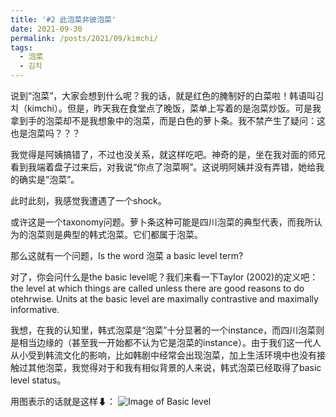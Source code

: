 ```yaml
---
title: '#2 此泡菜非彼泡菜'
date: 2021-09-30
permalink: /posts/2021/09/kimchi/
tags:
  - 泡菜
  - 김치
---
```


说到“泡菜”，大家会想到什么呢？我的话，就是红色的腌制好的白菜啦！韩语叫김치（kimchi）。但是，昨天我在食堂点了晚饭，菜单上写着的是泡菜炒饭。可是我拿到手的泡菜却不是我想象中的泡菜，而是白色的萝卜条。我不禁产生了疑问：这也是泡菜吗？？？

我觉得是阿姨搞错了，不过也没关系，就这样吃吧。神奇的是，坐在我对面的师兄看到我端着盘子过来后，对我说“你点了泡菜啊”。这说明阿姨并没有弄错，她给我的确实是”泡菜”。

此时此刻，我感觉我遭遇了一个shock。

或许这是一个taxonomy问题。萝卜条这种可能是四川泡菜的典型代表，而我所认为的泡菜则是典型的韩式泡菜。它们都属于泡菜。

那么这就有一个问题，Is the word 泡菜 a basic level term?

对了，你会问什么是the basic level呢？我们来看一下Taylor (2002)的定义吧：the level at which things are called unless there are good reasons to do otehrwise. Units at the basic level are maximally contrastive and maximally informative.

我想，在我的认知里，韩式泡菜是“泡菜”十分显著的一个instance，而四川泡菜则是相当边缘的（甚至我一开始都不认为它是泡菜的instance）。由于我们这一代人从小受到韩流文化的影响，比如韩剧中经常会出现泡菜，加上生活环境中也没有接触过其他泡菜，我觉得对于和我有相似背景的人来说，韩式泡菜已经取得了basic level status。

用图表示的话就是这样⬇：
![Image of Basic level](https://hongjie-fu.github.io/files/posts/kimchi.png) 
